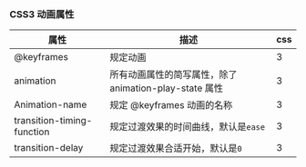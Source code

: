 ### CSS3 动画属性

| **属性**                   | **描述**                                               | **css** |
| -------------------------- | ------------------------------------------------------ | ------- |
| @keyframes                 | 规定动画                                               | 3       |
| animation                  | 所有动画属性的简写属性，除了 animation-play-state 属性 | 3       |
| Animation-name             | 规定 @keyframes 动画的名称                             | 3       |
| transition-timing-function | 规定过渡效果的时间曲线，默认是`ease`                   | 3       |
| transition-delay           | 规定过渡效果合适开始，默认是`0`                        | 3       |
